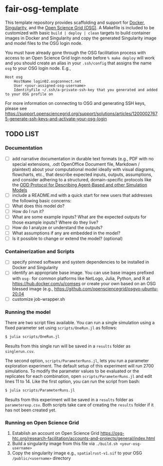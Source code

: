 # fair-osg-template

This template repository provides scaffolding and support for [Docker](https://docs.docker.com),
[Singularity](https://sylabs.io/singularity/), and the [Open Science Grid (OSG)](https://opensciencegrid.org/). A
Makefile is included to be customized with basic `build | deploy | clean` targets to build container images in Docker
and Singularity and copy the generated Singularity image and model files to the OSG login node.

You must have already gone through the OSG facilitation process with access to an Open Science Grid login node before
`% make deploy` will work and you should create an alias in your `.ssh/config` that assigns the name `osg` to your OSG
login node. E.g.,

```
Host osg
    HostName login02.osgconnect.net
    User <your-assigned-osg-username>
    IdentityFile ~/.ssh/a-private-ssh-key that you generated and added to your OSG profile on 
```

For more information on connecting to OSG and generating SSH keys, please see
https://support.opensciencegrid.org/support/solutions/articles/12000027675-generate-ssh-keys-and-activate-your-osg-login

## TODO LIST

### Documentation

- [ ] add narrative documentation in durable text formats (e.g., PDF with no special extensions, .odt OpenOffice Document file, Markdown / plaintext) about your computational model ideally with visual diagrams, flowcharts, etc., that describe expected inputs, outputs, assumptions, and consider adhering to a structured, domain-specific protocols like the [ODD Protocol for Describing Agent-Based and other Simulation Models](https://www.jasss.org/23/2/7.html) 
- [ ] include a README.md with a quick start for new users that addresses the following basic concerns:
- [ ] What does this model do?
- [ ] How do I run it?
- [ ] What are some example inputs? What are the expected outputs for those example inputs? Where do they live?
- [ ] How do I analyze or understand the outputs?
- [ ] What assumptions if any are embedded in the model?
- [ ] Is it possible to change or extend the model? (optional)

### Containerization and Scripts

- [ ] specify pinned software and system dependencies to be installed in Docker and Singularity
- [ ] identify an appropriate base image. You can use base images prefixed with `osg-` for common platforms
  like NetLogo, Julia, Python, and R at https://hub.docker.com/u/comses or create your own based on an OSG blessed
  image (e.g., https://github.com/opensciencegrid/osgvo-ubuntu-20.04
- [ ] customize job-wrapper.sh

### Running the model

There are two script files available. You can run a single simulation using a fixed parameter set using `scripts/OneRun.jl` as follows:

```bash
$ julia scripts/OneRun.jl
```

Results from this single run will be saved in a `results` folder as `singlerun.csv`.

The second option, `scripts/ParameterRuns.jl`, lets you run a parameter exploration experiment. The default setup of this experiment will run 2700 simulations. To modify the parameter values to be evaluated or the replicates for each combination, open `scripts/ParameterRuns.jl` and edit lines 11 to 14. Like the first option, you can run the script from bash:

```bash
$ julia scripts/ParameterRuns.jl
```

Results from this experiment will be saved in a `results` folder as `parameterexp.csv`. Both scripts take care of creating the `results` folder if it has not been created yet.

### Running on Open Science Grid
1. Establish an account on Open Science Grid
   https://osg-htc.org/research-facilitation/accounts-and-projects/general/index.html
2. Build a singularity image from this file via `./build.sh <your-osg-username>`
3. Copy the singularity image e.g., `spatialrust-v1.sif` to your OSG `/public/<username>` directory
